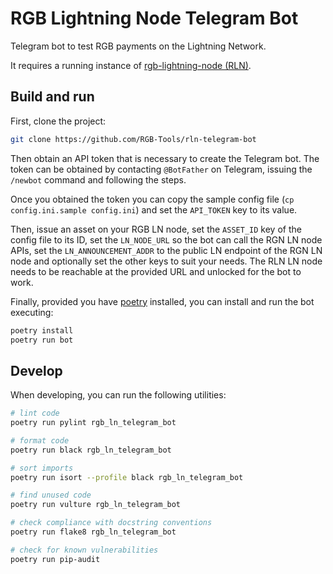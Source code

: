 # RGB Lightning Node Telegram Bot

Telegram bot to test RGB payments on the Lightning Network.

It requires a running instance of [rgb-lightning-node (RLN)].

## Build and run

First, clone the project:
```sh
git clone https://github.com/RGB-Tools/rln-telegram-bot
```

Then obtain an API token that is necessary to create the Telegram bot.
The token can be obtained by contacting `@BotFather` on Telegram, issuing
the `/newbot` command and following the steps.

Once you obtained the token you can copy the sample config file (`cp
config.ini.sample config.ini`) and set the `API_TOKEN` key to its value.

Then, issue an asset on your RGB LN node, set the `ASSET_ID` key of the
config file to its ID, set the `LN_NODE_URL` so the bot can call the RGN LN
node APIs, set the `LN_ANNOUNCEMENT_ADDR` to the public LN endpoint of the RGN
LN node and optionally set the other keys to suit your needs. The RLN LN node
needs to be reachable at the provided URL and unlocked for the bot to work.

Finally, provided you have [poetry] installed, you can install and run the bot
executing:
```sh
poetry install
poetry run bot
```

## Develop

When developing, you can run the following utilities:
```sh
# lint code
poetry run pylint rgb_ln_telegram_bot

# format code
poetry run black rgb_ln_telegram_bot

# sort imports
poetry run isort --profile black rgb_ln_telegram_bot

# find unused code
poetry run vulture rgb_ln_telegram_bot

# check compliance with docstring conventions
poetry run flake8 rgb_ln_telegram_bot

# check for known vulnerabilities
poetry run pip-audit
```


[poetry]: https://python-poetry.org/docs/
[rgb-lightning-node (RLN)]: https://github.com/RGB-Tools/rgb-lightning-node
